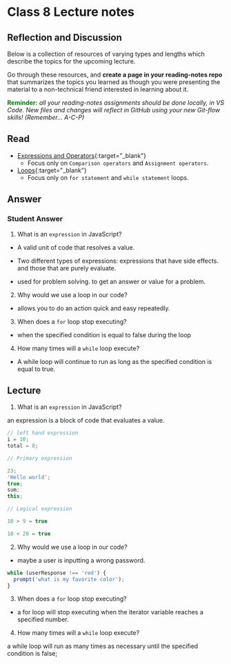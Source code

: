 # Class 8 Lecture notes

## Reflection and Discussion

Below is a collection of resources of varying types and lengths which describe the topics for the upcoming lecture.

Go through these resources, and **create a page in your reading-notes repo** that summarizes the topics you learned as though you were presenting the material to a non-technical friend interested in learning about it.

<strong style="color: green">Reminder:</strong> _all your reading-notes assignments should be done locally, in VS Code. New files and changes will reflect in GitHub using your new Git-flow skills! (Remember... A-C-P)_

## Read

- [Expressions and Operators](https://developer.mozilla.org/en-US/docs/Web/JavaScript/Guide/Expressions_and_Operators){:target="\_blank"}
  - Focus only on `Comparison operators` and `Assignment operators`.
- [Loops](https://developer.mozilla.org/en-US/docs/Web/JavaScript/Guide/Loops_and_iteration){:target="\_blank"}
  - Focus only on `for statement` and `while statement` loops.

## Answer

### Student Answer

1. What is an `expression` in JavaScript?

- A valid unit of code that resolves a value.

- Two different types of expressions: expressions that have side effects. and those that are purely evaluate.

- used for problem solving. to get an answer or value for a problem.

2. Why would we use a loop in our code?

- allows you to do an action quick and easy repeatedly.

3. When does a `for` loop stop executing?

- when the specified condition is equal to false during the loop

4. How many times will a `while` loop execute?

- A while loop will continue to run as long as the specified condition is equal to true.

## Lecture

1. What is an `expression` in JavaScript?

an expression is a block of code that evaluates a value.

```js
// left hand expression
i = 10;
total = 0;

// Primary expression

23;
'Hello world';
true;
sum;
this;

// Logical expression

10 > 9 = true

10 < 20 = true
```

2. Why would we use a loop in our code?

- maybe a user is inputting a wrong password.

```js
while (userResponse !== 'red') {
  prompt('what is my favorite color');
}
```

3. When does a `for` loop stop executing?

- a for loop will stop executing when the iterator variable reaches a specified number.

4. How many times will a `while` loop execute?

a while loop will run as many times as necessary until the specified condition is false;

